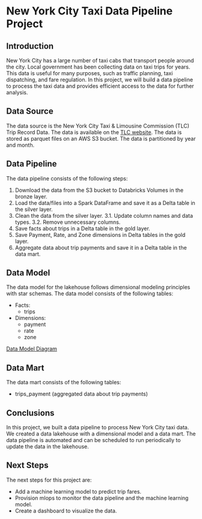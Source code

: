 # New York City Taxi Data Pipeline Project

## Introduction

New York City has a large number of taxi cabs that transport people around the city. Local government has been collecting data on taxi trips for years. This data is useful for many purposes, such as traffic planning, taxi dispatching, and fare regulation. In this project, we will build a data pipeline to process the taxi data and provides efficient access to the data for further analysis.

## Data Source

The data source is the New York City Taxi & Limousine Commission (TLC) Trip Record Data. The data is available on the [TLC website](https://www1.nyc.gov/site/tlc/about/tlc-trip-record-data.page). The data is stored as parquet files on an AWS S3 bucket. The data is partitioned by year and month.

## Data Pipeline

The data pipeline consists of the following steps:

1. Download the data from the S3 bucket to Databricks Volumes in the bronze layer.
2. Load the data/files into a Spark DataFrame and save it as a Delta table in the silver layer.
3. Clean the data from the silver layer.
    3.1. Update column names and data types.
    3.2. Remove unnecessary columns.
4. Save facts about trips in a Delta table in the gold layer.
5. Save Payment, Rate, and Zone dimensions in Delta tables in the gold layer.
6. Aggregate data about trip payments and save it in a Delta table in the data mart.

## Data Model

The data model for the lakehouse follows dimensional modeling principles with star schemas. The data model consists of the following tables:

- Facts:
    - trips
- Dimensions:
    - payment
    - rate
    - zone

[Data Model Diagram](./data_models.png)

## Data Mart

The data mart consists of the following tables:

- trips_payment (aggregated data about trip payments)

## Conclusions

In this project, we built a data pipeline to process New York City taxi data. We created a data lakehouse with a dimensional model and a data mart. The data pipeline is automated and can be scheduled to run periodically to update the data in the lakehouse.

## Next Steps

The next steps for this project are:

- Add a machine learning model to predict trip fares.
- Provision mlops to monitor the data pipeline and the machine learning model.
- Create a dashboard to visualize the data.

